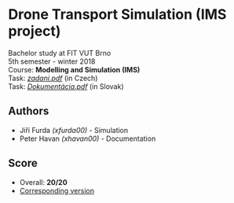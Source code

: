# Drone Transport Simulation (IMS project)
Bachelor study at FIT VUT Brno  
5th semester - winter 2018  
Course: **Modelling and Simulation (IMS)**  
Task: *[zadani.pdf](./zadani.pdf)* (in Czech)  
Task: *[Dokumentácia.pdf](./Dokumentácia.pdf)* (in Slovak)

## Authors
* Jiří Furda *(xfurda00)* - Simulation
* Peter Havan *(xhavan00)* - Documentation

## Score
* Overall: **20/20**
* [Corresponding version](../../tree/9e302786f2ad901bd348e889d13f38e0ff5a1509)
